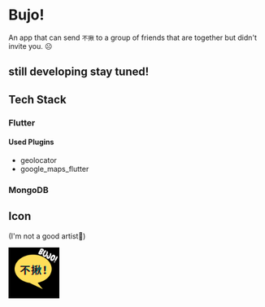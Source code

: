 # Bujo!
An app that can send `不揪` to a group of friends that are together but didn't invite you. ☹️
## still developing stay tuned!

## Tech Stack
### Flutter
#### Used Plugins
- geolocator
- google_maps_flutter
### MongoDB
## Icon 
(I'm not a good artist🫣)

<img src='/bujo_v0/assets/images/favicon.png' width=100>
